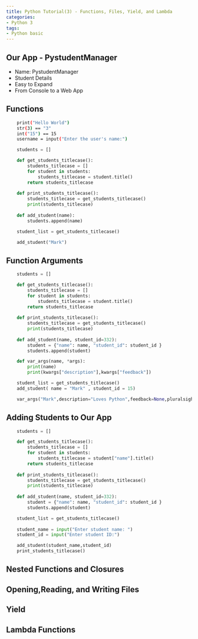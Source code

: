 ```yaml
---
title: Python Tutorial(3) - Functions, Files, Yield, and Lambda
categories:
- Python 3
tags:
- Python basic
---
```


## Our App - PystudentManager
- Name: PystudentManager
- Student Details
- Easy to Expand
- From Console to a Web App

## Functions

``` bash
    print("Hello World")
    str(3) == "3"
    int("15") == 15
    username = input("Enter the user's name:")
```


``` python
    students = []

    def get_students_titlecase():
        students_titlecase = []
        for student in students:
            students_titlecase = student.title()
        return students_titlecase
    
    def print_students_titlecase():
        students_titlecase = get_students_titlecase()
        print(students_titlecase)
    
    def add_student(name):
        students.append(name)

    student_list = get_students_titlecase()

    add_student("Mark")
```

## Function Arguments

``` python
    students = []

    def get_students_titlecase():
        students_titlecase = []
        for student in students:
            students_titlecase = student.title()
        return students_titlecase
    
    def print_students_titlecase():
        students_titlecase = get_students_titlecase()
        print(students_titlecase)
    
    def add_student(name, student_id=332):
        student = {"name": name, "student_id": student_id }
        students.append(student)

    def var_args(name, *args):
        print(name)
        print(kwargs["description"],kwargs["feedback"])

    student_list = get_students_titlecase()
    add_student( name = "Mark" , student_id = 15)

    var_args("Mark",description="Loves Python",feedback=None,pluralsight_ssubscriber=True)
```

## Adding Students to Our App

``` python
    students = []

    def get_students_titlecase():
        students_titlecase = []
        for student in students:
            students_titlecase = student["name"].title()
        return students_titlecase
    
    def print_students_titlecase():
        students_titlecase = get_students_titlecase()
        print(students_titlecase)
    
    def add_student(name, student_id=332):
        student = {"name": name, "student_id": student_id }
        students.append(student)

    student_list = get_students_titlecase()
    
    student_name = input("Enter student name: ")
    student_id = input("Enter student ID:")

    add_student(student_name,student_id)
    print_students_titlecase()

```

## Nested Functions and Closures



## Opening,Reading, and Writing Files


## Yield


## Lambda Functions

